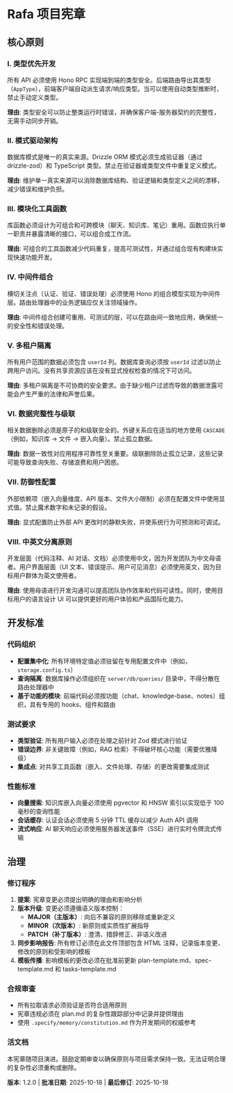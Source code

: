 # Rafa 项目宪章

<!--
同步影响报告 - Constitution v1.2.0
========================================

版本变更: 1.1.0 → 1.2.0
变更理由: 添加中英文分离原则，明确开发层面使用中文，UI 层面使用英文

修改的章节:
- 核心原则：新增第 VIII 条原则

新增原则:
- VIII. 中英文分离原则：开发层面（代码注释、AI 对话、文档）使用中文，UI 层面（UI 文本、错误提示、用户可见消息）使用英文

修改的原则: 无

移除章节: 无

需要更新的模板:
- ⚠️ plan-template.md: 需要在代码标准部分强调语言使用规范
- ⚠️ spec-template.md: 需要在 UI 设计和技术约束部分明确语言要求
- ⚠️ tasks-template.md: 任务描述应遵循中英文分离原则

命令文件状态:
- ⚠️ 所有 speckit 命令需要审查，确保 AI 生成的内容符合语言规范

后续待办事项:
- 更新相关模板以反映语言使用规范
- 审查现有代码库，确保符合新原则

延迟占位符: 无
========================================
-->

<!--
同步影响报告 - Constitution v1.1.0
========================================

版本变更: 1.0.0 → 1.1.0
变更理由: 将宪章内容翻译为中文，提升中文开发者的可读性和理解度

修改的章节:
- 所有核心原则翻译为中文
- 所有开发标准翻译为中文
- 所有治理规则翻译为中文

修改的原则:
- I. Type-First Development → I. 类型优先开发
- II. Schema-Driven Architecture → II. 模式驱动架构
- III. Modular Utilities → III. 模块化工具函数
- IV. Middleware Composition → IV. 中间件组合
- V. Multi-Tenant Isolation → V. 多租户隔离
- VI. Data Integrity & Cascading → VI. 数据完整性与级联
- VII. Defensive Configuration → VII. 防御性配置

新增章节: 无

移除章节: 无

需要更新的模板:
- ✅ plan-template.md: 宪章检查部分已引用此文件
- ✅ spec-template.md: 需求部分与类型安全和测试原则保持一致
- ✅ tasks-template.md: 任务组织支持模块化开发方法

命令文件状态:
- ✅ 所有 speckit 命令已审查，确保通用指导（未发现特定代理引用）

后续待办事项: 无

延迟占位符: 无
========================================
-->

## 核心原则

### I. 类型优先开发

所有 API 必须使用 Hono RPC 实现端到端的类型安全。后端路由导出其类型（`AppType`），前端客户端自动派生请求/响应类型。当可以使用自动类型推断时，禁止手动定义类型。

**理由**: 类型安全可以防止整类运行时错误，并确保客户端-服务器契约的完整性，无需手动同步开销。

### II. 模式驱动架构

数据库模式是唯一的真实来源。Drizzle ORM 模式必须生成验证器（通过 drizzle-zod）和 TypeScript 类型。禁止在验证器或类型文件中重复定义模式。

**理由**: 维护单一真实来源可以消除数据库结构、验证逻辑和类型定义之间的漂移，减少错误和维护负担。

### III. 模块化工具函数

库函数必须设计为可组合和可跨模块（聊天、知识库、笔记）重用。函数应执行单一职责并暴露清晰的接口，可以组合成工作流。

**理由**: 可组合的工具函数减少代码重复，提高可测试性，并通过组合现有构建块实现快速功能开发。

### IV. 中间件组合

横切关注点（认证、验证、错误处理）必须使用 Hono 的组合模型实现为中间件层。路由处理器中的业务逻辑应仅关注领域操作。

**理由**: 中间件组合创建可重用、可测试的层，可以在路由间一致地应用，确保统一的安全性和错误处理。

### V. 多租户隔离

所有用户范围的数据必须包含 `userId` 列。数据库查询必须按 `userId` 过滤以防止跨用户访问。没有共享资源应该在没有显式授权检查的情况下可访问。

**理由**: 多租户隔离是不可协商的安全要求。由于缺少租户过滤而导致的数据泄露可能会产生严重的法律和声誉后果。

### VI. 数据完整性与级联

相关数据删除必须是原子的和级联安全的。外键关系应在适当的地方使用 `CASCADE`（例如，知识库 → 文件 → 嵌入向量）。禁止孤立数据。

**理由**: 数据一致性对应用程序可靠性至关重要。级联删除防止孤立记录，这些记录可能导致查询失败、存储浪费和用户困惑。

### VII. 防御性配置

外部依赖项（嵌入向量维度、API 版本、文件大小限制）必须在配置文件中使用显式值。禁止魔术数字和未记录的假设。

**理由**: 显式配置防止外部 API 更改时的静默失败，并使系统行为可预测和可调试。

### VIII. 中英文分离原则

开发层面（代码注释、AI 对话、文档）必须使用中文，因为开发团队为中文母语者。用户界面层面（UI 文本、错误提示、用户可见消息）必须使用英文，因为目标用户群体为英文使用者。

**理由**: 使用母语进行开发沟通可以提高团队协作效率和代码可读性。同时，使用目标用户的语言设计 UI 可以提供更好的用户体验和产品国际化能力。

## 开发标准

### 代码组织

- **配置集中化**: 所有环境特定值必须驻留在专用配置文件中（例如，`storage.config.ts`）
- **查询隔离**: 数据库操作必须组织在 `server/db/queries/` 目录中，不得分散在路由处理器中
- **基于功能的模块**: 前端代码必须按功能（chat、knowledge-base、notes）组织，具有专用的 hooks、组件和路由

### 测试要求

- **类型验证**: 所有用户输入必须在处理之前针对 Zod 模式进行验证
- **错误边界**: 非关键故障（例如，RAG 检索）不得破坏核心功能（需要优雅降级）
- **集成点**: 对共享工具函数（嵌入、文件处理、存储）的更改需要集成测试

### 性能标准

- **向量搜索**: 知识库嵌入向量必须使用 pgvector 和 HNSW 索引以实现低于 100 毫秒的查询性能
- **会话缓存**: 认证会话必须使用 5 分钟 TTL 缓存以减少 Auth API 调用
- **流式响应**: AI 聊天响应必须使用服务器发送事件（SSE）进行实时令牌流式传输

## 治理

### 修订程序

1. **提案**: 宪章变更必须提出明确的理由和影响分析
2. **版本升级**: 变更必须遵循语义版本控制：
   - **MAJOR（主版本）**: 向后不兼容的原则移除或重新定义
   - **MINOR（次版本）**: 新原则或实质性扩展指导
   - **PATCH（补丁版本）**: 澄清、措辞修正、非语义改进
3. **同步影响报告**: 所有修订必须在此文件顶部包含 HTML 注释，记录版本变更、修改的原则和受影响的模板
4. **模板传播**: 影响模板的更改必须在批准前更新 plan-template.md、spec-template.md 和 tasks-template.md

### 合规审查

- 所有拉取请求必须验证是否符合适用原则
- 宪章违规必须在 plan.md 的复杂性跟踪部分中记录并提供理由
- 使用 `.specify/memory/constitution.md` 作为开发期间的权威参考

### 活文档

本宪章随项目演进。鼓励定期审查以确保原则与项目需求保持一致。无法证明合理的复杂性必须重构或删除。

**版本**: 1.2.0 | **批准日期**: 2025-10-18 | **最后修订**: 2025-10-18
